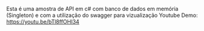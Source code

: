 Esta é uma amostra de API em c# com banco de dados em memória (Singleton) e com a utilização do swagger para vizualização
Youtube Demo: https://youtu.be/bTl8ffOHI34
